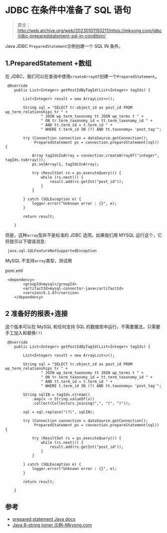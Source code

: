 # JDBC 在条件中准备了 SQL 语句

> 原文：<http://web.archive.org/web/20230101150211/https://mkyong.com/jdbc/jdbc-preparedstatement-sql-in-condition/>

Java JDBC `PreparedStatement`示例创建一个 SQL IN 条件。

## 1.PreparedStatement +数组

在 JDBC，我们可以在查询中使用`createArrayOf`创建一个`PreparedStatement`。

```
 @Override
    public List<Integer> getPostIdByTagId(List<Integer> tagIds) {

        List<Integer> result = new ArrayList<>();

        String sql = "SELECT tr.object_id as post_id FROM wp_term_relationships tr " +
                " JOIN wp_term_taxonomy tt JOIN wp_terms t " +
                " ON tr.term_taxonomy_id = tt.term_taxonomy_id " +
                " AND tt.term_id = t.term_id " +
                " WHERE t.term_id IN (?) AND tt.taxonomy= 'post_tag'";

        try (Connection connection = dataSource.getConnection();
             PreparedStatement ps = connection.prepareStatement(sql)) {

            Array tagIdsInArray = connection.createArrayOf("integer", tagIds.toArray());
            ps.setArray(1, tagIdsInArray);

            try (ResultSet rs = ps.executeQuery()) {
                while (rs.next()) {
                    result.add(rs.getInt("post_id"));
                }
            }

        } catch (SQLException e) {
            logger.error("Unknown error : {}", e);
        }

        return result;

    } 
```

但是，这种`array`型并不是标准的 JDBC 选项。如果我们用 MYSQL 运行这个，它将提示以下错误消息:

```
 java.sql.SQLFeatureNotSupportedException 
```

MySQL 不支持`array`类型，测试用

pom.xml

```
 <dependency>
		<groupId>mysql</groupId>
		<artifactId>mysql-connector-java</artifactId>
		<version>5.1.47</version>
	</dependency> 
```

## 2 准备好的报表+连接

这个版本可以在 MySQL 和任何支持 SQL 的数据库中运行，不需要魔法，只需要手工加入和替换`(?)`

```
 @Override
    public List<Integer> getPostIdByTagId(List<Integer> tagIds) {

        List<Integer> result = new ArrayList<>();

        String sql = "SELECT tr.object_id as post_id FROM wp_term_relationships tr " +
                " JOIN wp_term_taxonomy tt JOIN wp_terms t " +
                " ON tr.term_taxonomy_id = tt.term_taxonomy_id " +
                " AND tt.term_id = t.term_id " +
                " WHERE t.term_id IN (?) AND tt.taxonomy= 'post_tag'";

        String sqlIN = tagIds.stream()
			.map(x -> String.valueOf(x))
			.collect(Collectors.joining(",", "(", ")"));

        sql = sql.replace("(?)", sqlIN);

        try (Connection connection = dataSource.getConnection();
             PreparedStatement ps = connection.prepareStatement(sql)) {

            try (ResultSet rs = ps.executeQuery()) {
                while (rs.next()) {
                    result.add(rs.getInt("post_id"));
                }
            }

        } catch (SQLException e) {
            logger.error("Unknown error : {}", e);
        }

        return result;

    } 
```

## 参考

*   [prepared statement Java docs](http://web.archive.org/web/20230101144831/https://docs.oracle.com/javase/8/docs/api/java/sql/PreparedStatement.html)
*   [Java 8–string joiner 示例–Mkyong.com](/web/20230101144831/https://mkyong.com/java8/java-8-stringjoiner-example/)

<input type="hidden" id="mkyong-current-postId" value="14980">
